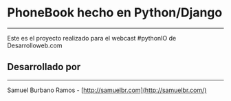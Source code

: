 # PhoneBook hecho en Python/Django
----------------------------------
Este es el proyecto realizado para el webcast #pythonIO de Desarrolloweb.com

## Desarrollado por
--------------------
Samuel Burbano Ramos - [http://samuelbr.com](http://samuelbr.com/)
